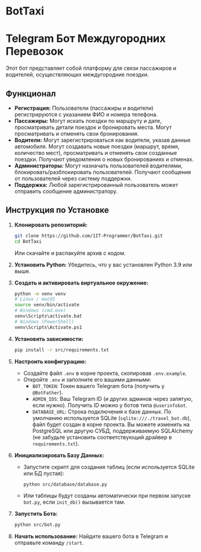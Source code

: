 # BotTaxi

# Telegram Бот Междугородних Перевозок

Этот бот представляет собой платформу для связи пассажиров и водителей, осуществляющих междугородние поездки.

## Функционал

*   **Регистрация:** Пользователи (пассажиры и водители) регистрируются с указанием ФИО и номера телефона.
*   **Пассажиры:** Могут искать поездки по маршруту и дате, просматривать детали поездок и бронировать места. Могут просматривать и отменять свои бронирования.
*   **Водители:** Могут зарегистрироваться как водители, указав данные автомобиля. Могут создавать новые поездки (маршрут, время, количество мест), просматривать и отменять свои созданные поездки. Получают уведомления о новых бронированиях и отменах.
*   **Администраторы:** Могут назначать пользователей водителями, блокировать/разблокировать пользователей. Получают сообщения от пользователей через систему поддержки.
*   **Поддержка:** Любой зарегистрированный пользователь может отправить сообщение администратору.


## Инструкция по Установке

1.  **Клонировать репозиторий:**
    ```bash
    git clone https://github.com/1IT-Programmer/BotTaxi.git
    cd BotTaxi
    ```
    Или скачайте и распакуйте архив с кодом.

2.  **Установить Python:** Убедитесь, что у вас установлен Python 3.9 или выше.

3.  **Создать и активировать виртуальное окружение:**
    ```bash
    python -m venv venv
    # Linux / macOS
    source venv/bin/activate
    # Windows (cmd.exe)
    venv\Scripts\activate.bat
    # Windows (PowerShell)
    venv\Scripts\Activate.ps1
    ```

4.  **Установить зависимости:**
    ```bash
    pip install -r src/requirements.txt
    ```

5.  **Настроить конфигурацию:**
    *   Создайте файл `.env` в корне проекта, скопировав `.env.example`.
    *   Откройте `.env` и заполните его вашими данными:
        *   `BOT_TOKEN`: Токен вашего Telegram бота (получить у `@BotFather`).
        *   `ADMIN_IDS`: Ваш Telegram ID (и других админов через запятую, если нужно). Получить ID можно у ботов типа `@userinfobot`.
        *   `DATABASE_URL`: Строка подключения к базе данных. По умолчанию используется SQLite (`sqlite:///./travel_bot.db`), файл будет создан в корне проекта. Вы можете изменить на PostgreSQL или другую СУБД, поддерживаемую SQLAlchemy (не забудьте установить соответствующий драйвер в `requirements.txt`).

6.  **Инициализировать Базу Данных:**
    *   Запустите скрипт для создания таблиц (если используется SQLite или БД пустая):
        ```bash
        python src/database/database.py
        ```
    *   Или таблицы будут созданы автоматически при первом запуске `bot.py`, если `init_db()` вызывается там.

7.  **Запустить Бота:**
    ```bash
    python src/bot.py
    ```

8.  **Начать использование:** Найдите вашего бота в Telegram и отправьте команду `/start`.
